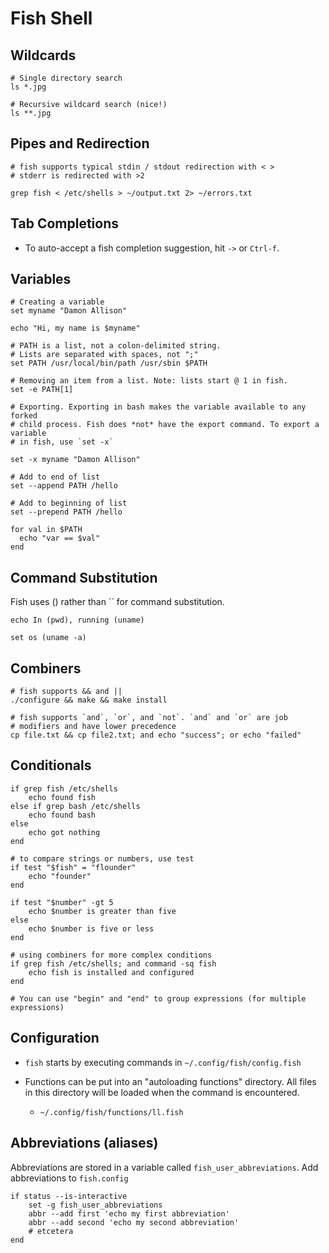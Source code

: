 # Fish Shell

## Wildcards

```shell
# Single directory search
ls *.jpg

# Recursive wildcard search (nice!)
ls **.jpg
```

## Pipes and Redirection

```shell
# fish supports typical stdin / stdout redirection with < >
# stderr is redirected with >2

grep fish < /etc/shells > ~/output.txt 2> ~/errors.txt
```

## Tab Completions

* To auto-accept a fish completion suggestion, hit `->` or `Ctrl-f`.

## Variables

```shell
# Creating a variable
set myname "Damon Allison"

echo "Hi, my name is $myname"

# PATH is a list, not a colon-delimited string.
# Lists are separated with spaces, not ";"
set PATH /usr/local/bin/path /usr/sbin $PATH

# Removing an item from a list. Note: lists start @ 1 in fish.
set -e PATH[1]

# Exporting. Exporting in bash makes the variable available to any forked
# child process. Fish does *not* have the export command. To export a variable
# in fish, use `set -x`

set -x myname "Damon Allison"

# Add to end of list
set --append PATH /hello

# Add to beginning of list
set --prepend PATH /hello

for val in $PATH
  echo "var == $val"
end
```

## Command Substitution

Fish uses () rather than `` for command substitution.

```shell
echo In (pwd), running (uname)

set os (uname -a)

```

## Combiners

```shell
# fish supports && and ||
./configure && make && make install

# fish supports `and`, `or`, and `not`. `and` and `or` are job
# modifiers and have lower precedence
cp file.txt && cp file2.txt; and echo "success"; or echo "failed"
```

## Conditionals

```shell
if grep fish /etc/shells
    echo found fish
else if grep bash /etc/shells
    echo found bash
else
    echo got nothing
end

# to compare strings or numbers, use test
if test "$fish" = "flounder"
    echo "founder"
end

if test "$number" -gt 5
    echo $number is greater than five
else
    echo $number is five or less
end

# using combiners for more complex conditions
if grep fish /etc/shells; and command -sq fish
    echo fish is installed and configured
end

# You can use "begin" and "end" to group expressions (for multiple expressions)
```

## Configuration

* `fish` starts by executing commands in `~/.config/fish/config.fish`

* Functions can be put into an "autoloading functions" directory. All files in
  this directory will be loaded when the command is encountered.

  * `~/.config/fish/functions/ll.fish`


## Abbreviations (aliases)

Abbreviations are stored in a variable called `fish_user_abbreviations`. Add abbreviations to `fish.config`

```
if status --is-interactive
    set -g fish_user_abbreviations
    abbr --add first 'echo my first abbreviation'
    abbr --add second 'echo my second abbreviation'
    # etcetera
end
```


